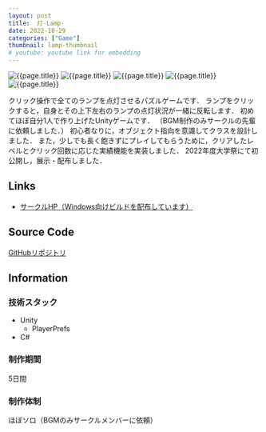 ```yaml
---
layout: post
title:  灯-Lamp-
date: 2022-10-29
categories: ["Game"]
thumbnail: lamp-thumbnail
# youtube: youtube link for embedding
---
```


![{{page.title}}]({{site.baseurl}}/assets/images/lamp-thumbnail.webp)
![{{page.title}}]({{site.baseurl}}/assets/images/lamp-info.webp)
![{{page.title}}]({{site.baseurl}}/assets/images/lamp-clear.webp)
![{{page.title}}]({{site.baseurl}}/assets/images/lamp-achievement-level.webp)
![{{page.title}}]({{site.baseurl}}/assets/images/lamp-achievement-click.webp)

クリック操作で全てのランプを点灯させるパズルゲームです．
ランプをクリックすると，自身とその上下左右のランプの点灯状況が一緒に反転します．
初めてほぼ自分1人で作り上げたUnityゲームです．
（BGM制作のみサークルの先輩に依頼しました．）
初心者なりに，オブジェクト指向を意識してクラスを設計しました．
また，少しでも長く飽きずにプレイしてもらうために，クリアしたレベルとクリック回数に応じた実績機能を実装しました．
2022年度大学祭にて初公開し，展示・配布しました．

## Links

- [サークルHP（Windows向けビルドを配布しています）](https://micomprocedure.com/works/222)

## Source Code

[GitHubリポジトリ](https://github.com/ryotan1ff/lamp)

## Information

### 技術スタック

- Unity
  - PlayerPrefs
- C#

### 制作期間

5日間

### 制作体制

ほぼソロ（BGMのみサークルメンバーに依頼）

<!-- ---

## Story

難易度設定ミスった話 -->
